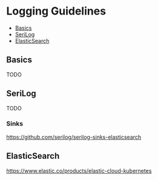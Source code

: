 Logging Guidelines
======================

* [Basics](#basics)
* [SeriLog](#serilog)
* [ElasticSearch](#elasticsearch)

## Basics
TODO

## SeriLog
TODO

### Sinks
https://github.com/serilog/serilog-sinks-elasticsearch

## ElasticSearch
https://www.elastic.co/products/elastic-cloud-kubernetes